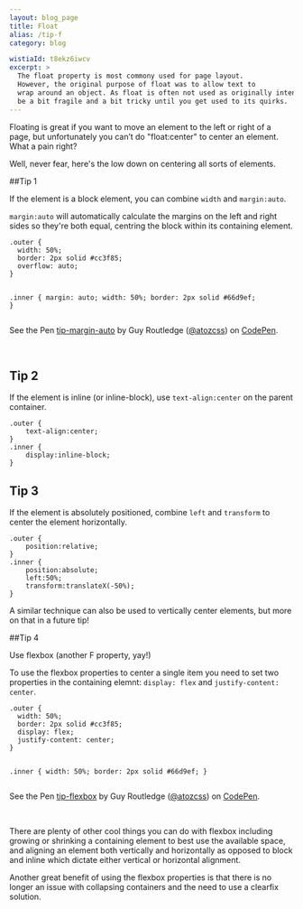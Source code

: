 ```yaml
---
layout: blog_page
title: Float
alias: /tip-f
category: blog

wistiaId: t8ekz6iwcv
excerpt: >
  The float property is most commony used for page layout.
  However, the original purpose of float was to allow text to
  wrap around an object. As float is often not used as originally intended, working with it can
  be a bit fragile and a bit tricky until you get used to its quirks. 
---
```


Floating is great if you want to move an element to the left or right of a page, but unfortunately you can’t do "float:center" to center an element. What a pain right?

Well, never fear, here's the low down on centering all sorts of elements.

##Tip 1

If the element is a block element, you can combine `width` and `margin:auto`.

`margin:auto` will automatically calculate the margins on the left and right sides so they're both equal, centring the block within its containing element.

<div data-height="268" data-theme-id="17492" data-slug-hash="LVaMrG" data-default-tab="css" data-user="atozcss" class='codepen'><pre><code>.outer {
  width: 50%;
  border: 2px solid #cc3f85;
  overflow: auto;
}

.inner {
  margin: auto;
  width: 50%;
  border: 2px solid #66d9ef;
}</code></pre>
<p>See the Pen <a href='http://codepen.io/atozcss/pen/LVaMrG/'>tip-margin-auto</a> by Guy Routledge (<a href='http://codepen.io/atozcss'>@atozcss</a>) on <a href='http://codepen.io'>CodePen</a>.</p>
</div><script async src="//assets.codepen.io/assets/embed/ei.js"></script>

<br>

## Tip 2

If the element is inline (or inline-block), use `text-align:center` on the parent container.

	.outer {
		text-align:center;
	}
	.inner {
		display:inline-block;
	}

## Tip 3

If the element is absolutely positioned, combine `left` and `transform` to center the element horizontally.

	.outer {
		position:relative;
	}
	.inner {
		position:absolute;
		left:50%;
		transform:translateX(-50%);
	}

A similar technique can also be used to vertically center elements, but more on that in a future tip!

##Tip 4

Use flexbox (another F property, yay!)

To use the flexbox properties to center a single item you need to set two properties in the containing elemnt: `display: flex` and `justify-content: center`.

<div data-height="268" data-theme-id="17492" data-slug-hash="XbGoYL" data-default-tab="css" data-user="atozcss" class='codepen'><pre><code>.outer {
  width: 50%;
  border: 2px solid #cc3f85;
  display: flex;
  justify-content: center;
}

.inner {
  width: 50%;
  border: 2px solid #66d9ef;
}</code></pre>
<p>See the Pen <a href='http://codepen.io/atozcss/pen/XbGoYL/'>tip-flexbox</a> by Guy Routledge (<a href='http://codepen.io/atozcss'>@atozcss</a>) on <a href='http://codepen.io'>CodePen</a>.</p>
</div><script async src="//assets.codepen.io/assets/embed/ei.js"></script>

<br>

There are plenty of other cool things you can do with flexbox including growing or shrinking a containing element to best use the available space, and aligning an element both vertically and horizontally as opposed to block and inline which dictate either vertical or horizontal alignment.

Another great benefit of using the flexbox properties is that there is no longer an issue with collapsing containers and the need to use a clearfix solution.








